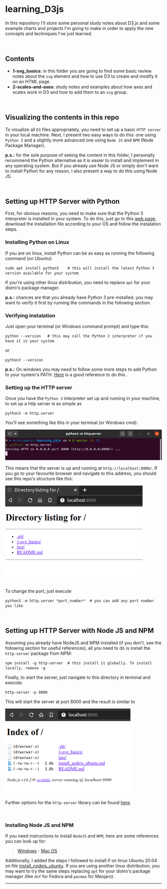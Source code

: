 # learning_D3js
In this repository I'll store some personal study notes about D3.js and some example charts and projects I'm going to make in order to apply the new concepts and techniques I've just learned.

<br>

## Contents

- **1-svg_basics:** in this folder you are going to find some basic review notes about the `svg` element and how to use D3 to create and modify it on an HTML page.
- **2-scales-and-axes:** study notes and examples about how axes and scales work in D3 and how to add them to an `svg` group.

<br>

## Visualizing the contents in this repo

To visualize all `D3` files appropriately, you need to set up a basic `HTTP server` in your local machine. Next, I present two easy ways to do this: one using `Python 3` and a slightly more advanced one using `Node JS` and `NPM` (Node Package Manager). 

**p.s.:** for the sole purpose of seeing the content in this folder, I personally recommend the Python alternative as it is easier to install and implement in any operating system. But if you already use Node JS or simply don't want to install Python for any reason, I also present a way to do this using Node JS.

<br>

## Setting up HTTP Server with Python

First, for obvious reasons, you need to make sure that the Python 3 interpreter is installed in your system. To do this, just go to this [web page](https://www.python.org/), download the installation file according to your OS and follow the instalation steps. 

### Installing Python on Linux
If you are on linux, install Python can be as easy as running the following command (on Ubuntu): 

```shell
sudo apt install python3    # this will install the latest Python 3 version available for your system
```

If you're using other linux distribution, you need to replace `apt` for your distro's package manager. 

**p.s.:** chances are that you already have Python 3 pre-installed. you may want to verify it first by running the commands in the following section.

### Verifying instalation

Just open your terminal (or Windows command prompt) and type this:

```shell
python --version   # this may call the Python 2 interpreter if you have it in your system
```

or

```shell
python3 --version
```

**p.s.:** On windows you may need to follow some more steps to add Python to your system's PATH. [Here](https://geek-university.com/python/add-python-to-the-windows-path/) is a good reference to do this .

### Setting up the HTTP server

Once you have the `Python 3` interpreter set up and running in your machine, to set up a http server is as simple as 

```
python3 -m http.server
```

You'll see something like this in your terminal (or Windows cmd):

![](./img/python-http.png)


This means that the server is up and running at `http://localhost:8000/`. If you go to your favourite browser and navigate to this address, you should see this repo's structure like this:

![](./img/python-server-browser.png)


To change the port, just execute

```
python3 -m http.server *port_number*  # you can add any port number you like
```

<br>

## Setting up HTTP Server with Node JS and NPM

Assuming you already have NodeJS and NPM installed (if you don't, see the following section for useful references), all you need to do is install the `http-server` package from NPM:

```shell
npm install -g http-server  # this install it globally. To install locally, remove -g  
```

Finally, to start the server, just navigate to this directory in terminal and execute:

```shell
http-server -p 8000
```

This will start the server at port 8000 and the result is similar to

![](./img/node-server-browser.png)

Further options for the `http-server` library can be found [here](https://www.npmjs.com/package/http-server).

<br>

### Installing Node JS and NPM

If you need instructions to install `NodeJS` and `NPM`, here are some references you can look up for: 

> [Windows](https://phoenixnap.com/kb/install-node-js-npm-on-windows) - [Mac OS](https://treehouse.github.io/installation-guides/mac/node-mac.html)

Additionally, I added the steps I followed to install if on linux Ubuntu 20.04 on file [install_nodejs_ubuntu](./install_nodejs_ubuntu.md). If you are using another linux distribution, you may want to try the same steps replacing `apt` for your distro's package manager (like `dnf` for Fedora and `pacman` for Manjaro).

----